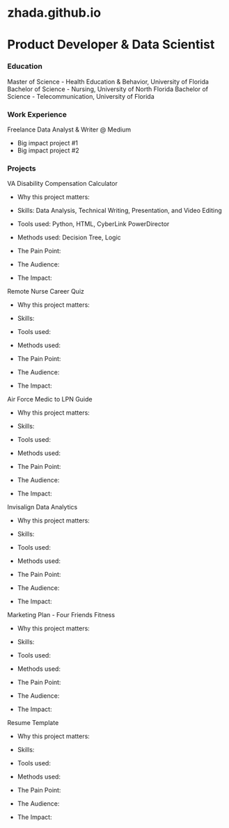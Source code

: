 # zhada.github.io
# Product Developer & Data Scientist

### Education
Master of Science - Health Education & Behavior, University of Florida
Bachelor of Science - Nursing, University of North Florida
Bachelor of Science - Telecommunication, University of Florida

### Work Experience
Freelance Data Analyst & Writer @ Medium
- Big impact project #1
- Big impact project #2

### Projects
VA Disability Compensation Calculator
- Why this project matters:  

- Skills: Data Analysis, Technical Writing, Presentation, and Video Editing
- Tools used: Python, HTML, CyberLink PowerDirector
- Methods used: Decision Tree, Logic

- The Pain Point: 
- The Audience:
- The Impact:


Remote Nurse Career Quiz
- Why this project matters:  

- Skills: 
- Tools used: 
- Methods used: 

- The Pain Point: 
- The Audience:
- The Impact:


Air Force Medic to LPN Guide
- Why this project matters:  

- Skills: 
- Tools used: 
- Methods used: 

- The Pain Point: 
- The Audience:
- The Impact:


Invisalign Data Analytics
- Why this project matters:  

- Skills: 
- Tools used: 
- Methods used: 

- The Pain Point: 
- The Audience:
- The Impact:


Marketing Plan - Four Friends Fitness
- Why this project matters:  

- Skills: 
- Tools used: 
- Methods used: 

- The Pain Point: 
- The Audience:
- The Impact:


Resume Template
- Why this project matters:  

- Skills: 
- Tools used: 
- Methods used: 

- The Pain Point: 
- The Audience:
- The Impact:

